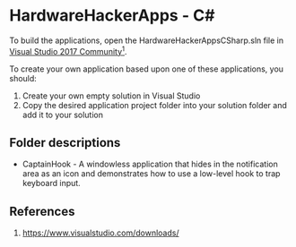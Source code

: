 # HardwareHackerApps - C&#35;

To build the applications, open the HardwareHackerAppsCSharp.sln file in [Visual Studio 2017 Community<sup>1</sup>](https://www.visualstudio.com/downloads/).

To create your own application based upon one of these applications, you should:

1. Create your own empty solution in Visual Studio
2. Copy the desired application project folder into your solution folder and add it to your solution


## Folder descriptions

* CaptainHook - A windowless application that hides in the notification area as an icon and demonstrates how to use a low-level hook to trap keyboard input.


## References

1. https://www.visualstudio.com/downloads/
